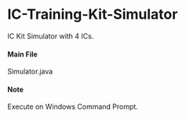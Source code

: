 # IC-Training-Kit-Simulator
IC Kit Simulator with 4 ICs.

#### Main File
Simulator.java

#### Note
Execute on Windows Command Prompt.
